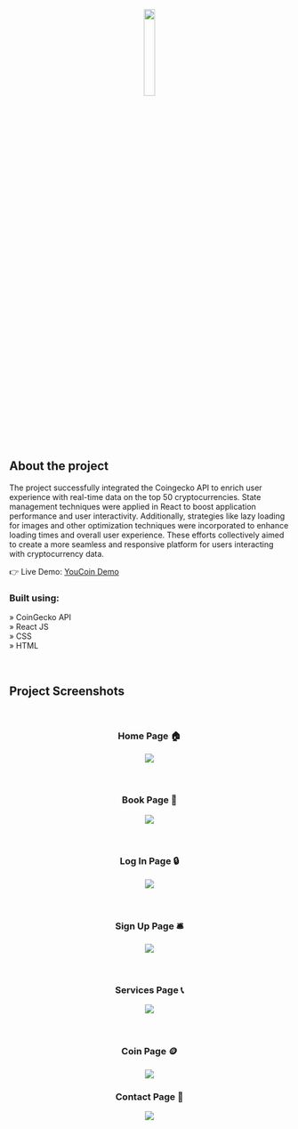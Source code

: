 <div align='center'><img style="width:20%" src='https://cdn.discordapp.com/attachments/1187219037537714220/1200704731274809344/logo.png?ex=65c7266b&is=65b4b16b&hm=efa50a707707e30eea3cdfca0ec3fe6eef546ca0d099a63468b6c642d5a76129&'/></div>

<h2>About the project</h2>

<p>The project successfully integrated the Coingecko API to enrich user experience with real-time data on the top 50 cryptocurrencies. State management techniques were applied in React to boost application performance and user interactivity. Additionally, strategies like lazy loading for images and other optimization techniques were incorporated to enhance loading times and overall user experience. These efforts collectively aimed to create a more seamless and responsive platform for users interacting with cryptocurrency data.

</p>

👉 Live Demo: <a href='https://youcoin.vercel.app'>YouCoin Demo</a>

<h3>Built using:</h3>

» CoinGecko API <br>
» React JS <br>
» CSS <br>
» HTML<br>

<br>

<h2>Project Screenshots</h2>
<br>
<h3 align='center'>Home Page 🏠</h3>

<div align='center'>
  <img src='hero.png'/>
</div>
<br><br>
<h3 align='center'>Book Page 📖</h3>
<div align='center'>
  <img src='book.png'/>
</div>
<br><br>
<h3 align='center'>Log In Page 🔒</h3>
<div align='center'>
  <img src='login.png'/>
</div>
<br><br>
<h3 align='center'>Sign Up Page 🛎️</h3>
<div align='center'>
  <img src='signupp.png'/>
</div>
<br><br>
<h3 align='center'> Services Page 📞</h3>

<div align='center'>
  <img src='service.png'/>
</div>
<br><br>
<h3 align='center'> Coin Page 🪙</h3>

<div align='center'>
  <img src='coin.png'/>
</div>
<h3 align='center'> Contact Page 📱</h3>

<div align='center'>
  <img src='contact.png'/>
</div>
<br><br>